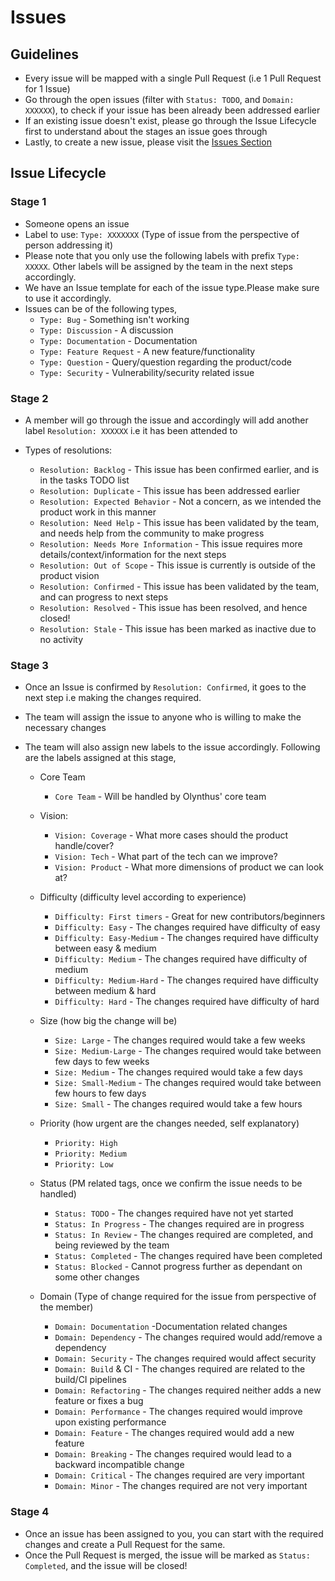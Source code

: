 # Issues

## Guidelines

- Every issue will be mapped with a single Pull Request (i.e 1 Pull Request for 1 Issue)
- Go through the open issues (filter with `Status: TODO`, and `Domain: XXXXXX`), to check if your issue has been already been addressed earlier
- If an existing issue doesn't exist, please go through the Issue Lifecycle first to understand about the stages an issue goes through
- Lastly, to create a new issue, please visit the [Issues Section](https://github.com/Arda-finance/olynthus/issues)

## Issue Lifecycle

### Stage 1

- Someone opens an issue
- Label to use: `Type: XXXXXXX` (Type of issue from the perspective of person addressing it)
- Please note that you only use the following labels with prefix `Type: XXXXX`. Other labels will be assigned by the team in the next steps accordingly.
- We have an Issue template for each of the issue type.Please make sure to use it accordingly.
- Issues can be of the following types,
  - `Type: Bug` - Something isn't working
  - `Type: Discussion` - A discussion
  - `Type: Documentation` - Documentation
  - `Type: Feature Request` - A new feature/functionality
  - `Type: Question` - Query/question regarding the product/code
  - `Type: Security` - Vulnerability/security related issue

### Stage 2

- A member will go through the issue and accordingly will add another label `Resolution: XXXXXX` i.e it has been attended to
- Types of resolutions:

  - `Resolution: Backlog` - This issue has been confirmed earlier, and is in the tasks TODO list
  - `Resolution: Duplicate` - This issue has been addressed earlier
  - `Resolution: Expected Behavior` - Not a concern, as we intended the product work in this manner
  - `Resolution: Need Help` - This issue has been validated by the team, and needs help from the community to make progress
  - `Resolution: Needs More Information` - This issue requires more details/context/information for the next steps
  - `Resolution: Out of Scope` - This issue is currently is outside of the product vision
  - `Resolution: Confirmed` - This issue has been validated by the team, and can progress to next steps
  - `Resolution: Resolved` - This issue has been resolved, and hence closed!
  - `Resolution: Stale` - This issue has been marked as inactive due to no activity

### Stage 3

- Once an Issue is confirmed by `Resolution: Confirmed`, it goes to the next step i.e making the changes required.
- The team will assign the issue to anyone who is willing to make the necessary changes
- The team will also assign new labels to the issue accordingly. Following are the labels assigned at this stage,

  - Core Team

    - `Core Team` - Will be handled by Olynthus' core team

  - Vision:

    - `Vision: Coverage` - What more cases should the product handle/cover?
    - `Vision: Tech` - What part of the tech can we improve?
    - `Vision: Product` - What more dimensions of product we can look at?

  - Difficulty (difficulty level according to experience)

    - `Difficulty: First timers` - Great for new contributors/beginners
    - `Difficulty: Easy` - The changes required have difficulty of easy
    - `Difficulty: Easy-Medium` - The changes required have difficulty between easy & medium
    - `Difficulty: Medium` - The changes required have difficulty of medium
    - `Difficulty: Medium-Hard` - The changes required have difficulty between medium & hard
    - `Difficulty: Hard` - The changes required have difficulty of hard

  - Size (how big the change will be)

    - `Size: Large` - The changes required would take a few weeks
    - `Size: Medium-Large` - The changes required would take between few days to few weeks
    - `Size: Medium` - The changes required would take a few days
    - `Size: Small-Medium` - The changes required would take between few hours to few days
    - `Size: Small` - The changes required would take a few hours

  - Priority (how urgent are the changes needed, self explanatory)

    - `Priority: High`
    - `Priority: Medium`
    - `Priority: Low`

  - Status (PM related tags, once we confirm the issue needs to be handled)

    - `Status: TODO` - The changes required have not yet started
    - `Status: In Progress` - The changes required are in progress
    - `Status: In Review` - The changes required are completed, and being reviewed by the team
    - `Status: Completed` - The changes required have been completed
    - `Status: Blocked` - Cannot progress further as dependant on some other changes

  - Domain (Type of change required for the issue from perspective of the member)
    - `Domain: Documentation` -Documentation related changes
    - `Domain: Dependency` - The changes required would add/remove a dependency
    - `Domain: Security` - The changes required would affect security
    - `Domain: Build` & CI - The changes required are related to the build/CI pipelines
    - `Domain: Refactoring` - The changes required neither adds a new feature or fixes a bug
    - `Domain: Performance` - The changes required would improve upon existing performance
    - `Domain: Feature` - The changes required would add a new feature
    - `Domain: Breaking` - The changes required would lead to a backward incompatible change
    - `Domain: Critical` - The changes required are very important
    - `Domain: Minor` - The changes required are not very important

### Stage 4

- Once an issue has been assigned to you, you can start with the required changes and create a Pull Request for the same.
- Once the Pull Request is merged, the issue will be marked as `Status: Completed`, and the issue will be closed!
